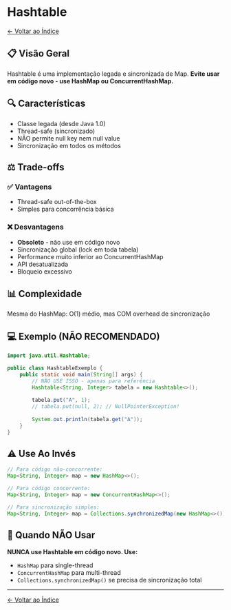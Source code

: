 # Hashtable

[← Voltar ao Índice](../README.md)

## 📋 Visão Geral

Hashtable é uma implementação legada e sincronizada de Map. **Evite usar em código novo - use HashMap ou ConcurrentHashMap.**

## 🔍 Características

- Classe legada (desde Java 1.0)
- Thread-safe (sincronizado)
- NÃO permite null key nem null value
- Sincronização em todos os métodos

## ⚖️ Trade-offs

### ✅ Vantagens
- Thread-safe out-of-the-box
- Simples para concorrência básica

### ❌ Desvantagens
- **Obsoleto** - não use em código novo
- Sincronização global (lock em toda tabela)
- Performance muito inferior ao ConcurrentHashMap
- API desatualizada
- Bloqueio excessivo

## 📊 Complexidade

Mesma do HashMap: O(1) médio, mas COM overhead de sincronização

## 💻 Exemplo (NÃO RECOMENDADO)

```java
import java.util.Hashtable;

public class HashtableExemplo {
    public static void main(String[] args) {
        // NÃO USE ISSO - apenas para referência
        Hashtable<String, Integer> tabela = new Hashtable<>();
        
        tabela.put("A", 1);
        // tabela.put(null, 2); // NullPointerException!
        
        System.out.println(tabela.get("A"));
    }
}
```

## ⚠️ Use Ao Invés

```java
// Para código não-concorrente:
Map<String, Integer> map = new HashMap<>();

// Para código concorrente:
Map<String, Integer> map = new ConcurrentHashMap<>();

// Para sincronização simples:
Map<String, Integer> map = Collections.synchronizedMap(new HashMap<>());
```

## 🎯 Quando NÃO Usar

**NUNCA use Hashtable em código novo. Use:**
- `HashMap` para single-thread
- `ConcurrentHashMap` para multi-thread
- `Collections.synchronizedMap()` se precisa de sincronização total

---

[← Voltar ao Índice](../README.md)
